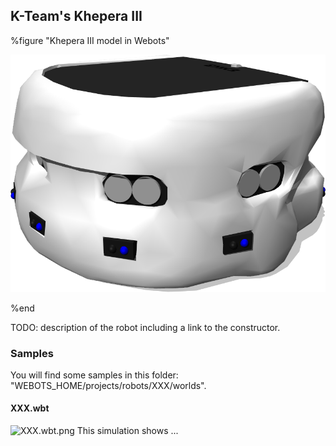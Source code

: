 ## K-Team's Khepera III

%figure "Khepera III model in Webots"

![model.png](images/robots/khepera3/model.png)

%end

TODO: description of the robot including a link to the constructor.

### Samples

You will find some samples in this folder: "WEBOTS\_HOME/projects/robots/XXX/worlds".

#### XXX.wbt

![XXX.wbt.png](images/robots/XXX/XXX.wbt.png) This simulation shows ...
